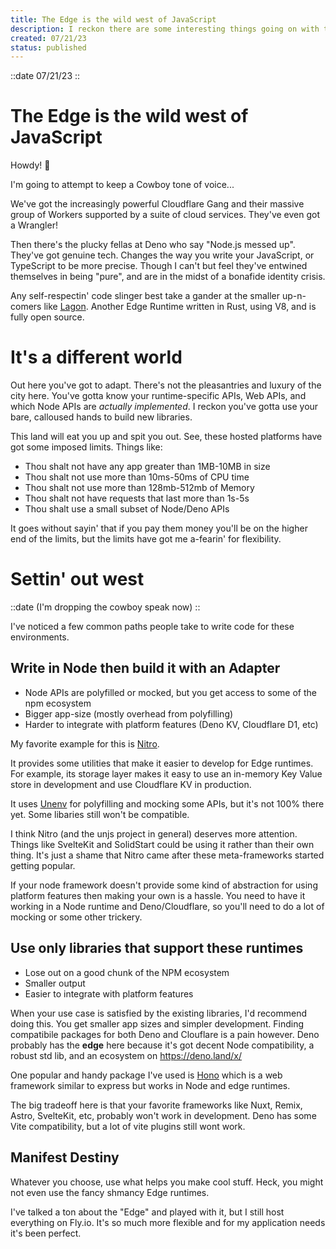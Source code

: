 ```yaml
---
title: The Edge is the wild west of JavaScript
description: I reckon there are some interesting things going on with the edge, partner.
created: 07/21/23
status: published
---
```

::date
07/21/23
::

# The Edge is the wild west of JavaScript

Howdy! 🤠

I'm going to attempt to keep a Cowboy tone of voice...

We've got the increasingly powerful Cloudflare Gang and their massive group of Workers supported by a suite of cloud services. They've even got a Wrangler!

Then there's the plucky fellas at Deno who say "Node.js messed up". They've got genuine tech. Changes the way you write your JavaScript, or TypeScript to be more precise. Though I can't but feel they've entwined themselves in being "pure", and are in the midst of a bonafide identity crisis.

Any self-respectin' code slinger best take a gander at the smaller up-n-comers like [Lagon](https://github.com/lagonapp/lagon). Another Edge Runtime written in Rust, using V8, and is fully open source.

# It's a different world

Out here you've got to adapt. There's not the pleasantries and luxury of the city here. You've gotta know your runtime-specific APIs, Web APIs, and which Node APIs are *actually implemented*. I reckon you've gotta use your bare, calloused hands to build new libraries. 

This land will eat you up and spit you out. See, these hosted platforms have got some imposed limits. Things like: 
- Thou shalt not have any app greater than 1MB-10MB in size
- Thou shalt not use more than 10ms-50ms of CPU time
- Thou shalt not use more than 128mb-512mb of Memory
- Thou shalt not have requests that last more than 1s-5s
- Thou shalt use a small subset of Node/Deno APIs

It goes without sayin' that if you pay them money you'll be on the higher end of the limits, but the limits have got me a-fearin' for flexibility.

# Settin' out west
::date
(I'm dropping the cowboy speak now)
::

I've noticed a few common paths people take to write code for these environments.

## Write in Node then build it with an Adapter
- Node APIs are polyfilled or mocked, but you get access to some of the npm ecosystem
- Bigger app-size (mostly overhead from polyfilling)
- Harder to integrate with platform features (Deno KV, Cloudflare D1, etc)

My favorite example for this is [Nitro](https://nitro.unjs.io/).

It provides some utilities that make it easier to develop for Edge runtimes. For example, its storage layer makes it easy to use an in-memory Key Value store in development and use Cloudflare KV in production.

It uses [Unenv](https://unenv.unjs.io/) for polyfilling and mocking some APIs, but it's not 100% there yet. Some libaries still won't be compatible.

I think Nitro (and the unjs project in general) deserves more attention. Things like SvelteKit and SolidStart could be using it rather than their own thing. It's just a shame that Nitro came after these meta-frameworks started getting popular.

If your node framework doesn't provide some kind of abstraction for using platform features then making your own is a hassle. You need to have it working in a Node runtime and Deno/Cloudflare, so you'll need to do a lot of mocking or some other trickery.

## Use only libraries that support these runtimes
- Lose out on a good chunk of the NPM ecosystem
- Smaller output
- Easier to integrate with platform features

When your use case is satisfied by the existing libraries, I'd recommend doing this. You get smaller app sizes and simpler development. Finding compatibile packages for both Deno and Clouflare is a pain however. Deno probably has the **edge** here because it's got decent Node compatibility, a robust std lib, and an ecosystem on https://deno.land/x/

One popular and handy package I've used is [Hono](https://hono.dev/) which is a web framework similar to express but works in Node and edge runtimes.

The big tradeoff here is that your favorite frameworks like Nuxt, Remix, Astro, SvelteKit, etc, probably won't work in development. Deno has some Vite compatibility, but a lot of vite plugins still wont work.

## Manifest Destiny

Whatever you choose, use what helps you make cool stuff. Heck, you might not even use the fancy shmancy Edge runtimes.

I've talked a ton about the "Edge" and played with it, but I still host everything on Fly.io. It's so much more flexible and for my application needs it's been perfect.
